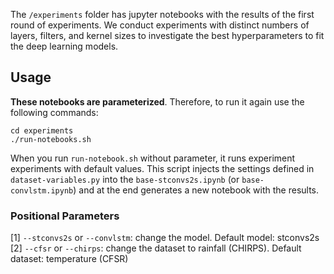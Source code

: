 The `/experiments` folder has jupyter notebooks with the results of the first round of experiments. We conduct experiments with distinct numbers of layers, filters, and kernel sizes to investigate the best hyperparameters to fit the deep learning models. 

## Usage

**These notebooks are parameterized**. Therefore, to run it again use the following commands:

```
cd experiments
./run-notebooks.sh

```

When you run `run-notebook.sh` without parameter, it runs experiment experiments with default values. This script injects the settings defined in `dataset-variables.py` into the `base-stconvs2s.ipynb` (or `base-convlstm.ipynb`) and at the end generates a new notebook with the results.


### Positional Parameters

[1] `--stconvs2s` or `--convlstm`: change the model. Default model: stconvs2s
[2] `--cfsr` or `--chirps`: change the dataset to rainfall (CHIRPS). Default dataset: temperature (CFSR)